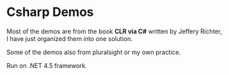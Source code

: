 Csharp Demos
=============
Most of the demos are from  the book  **CLR via C#** written by Jeffery Richter, I have just organized them into one solution.

Some of the demos also from pluralsight or my own practice.

Run on .NET 4.5 framework.




